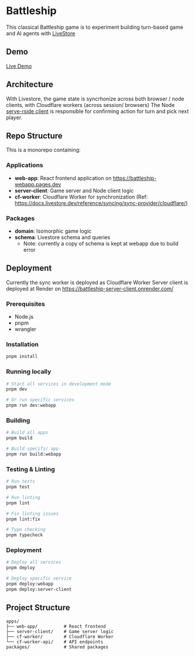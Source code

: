 # Battleship

This classical Battleship game is to experiment building turn-based game and AI agents with [LiveStore](https://livestore.dev/)

## Demo
[Live Demo](https://web-todomvc-sync-cf.livestore.dev)

## Architecture

With Livestore, the game state is syncrhonize across both browser / node clients, with Cloudflare workers (across session/ browsers)
The Node [serve-rside client](https://docs.livestore.dev/reference/syncing/server-side-clients/) is responsible for confirming action for turn and pick next player.

## Repo Structure

This is a monorepo containing:

### Applications
- **web-app**: React frontend application on https://battleship-webapp.pages.dev
- **server-client**: Game server and Node client logic
- **cf-worker**: Cloudflare Worker for synchronization (Ref: https://docs.livestore.dev/reference/syncing/sync-provider/cloudflare/)

### Packages
- **domain**: Isomorphic game logic
- **schema**: Livestore schema and queries
  - Note: currently a copy of schema is kept at webapp due to build error


## Deployment

Currently the sync worker is deployed as Cloudflare Worker
Server client is deployed at Render on https://battleship-server-client.onrender.com/


### Prerequisites

- Node.js
- pnpm
- wrangler

### Installation

```bash
pnpm install
```

### Running locally

```bash
# Start all services in development mode
pnpm dev

# Or run specific services
pnpm run dev:webapp
```

### Building

```bash
# Build all apps
pnpm build

# Build specific app
pnpm run build:webapp
```

### Testing & Linting

```bash
# Run tests
pnpm test

# Run linting
pnpm lint

# Fix linting issues
pnpm lint:fix

# Type checking
pnpm typecheck
```

### Deployment

```bash
# Deploy all services
pnpm deploy

# Deploy specific service
pnpm deploy:webapp
pnpm deploy:server-client
```

## Project Structure

```
apps/
├── web-app/          # React frontend
├── server-client/    # Game server logic
├── cf-worker/        # Cloudflare Worker
└── cf-worker-api/    # API endpoints
packages/             # Shared packages
```